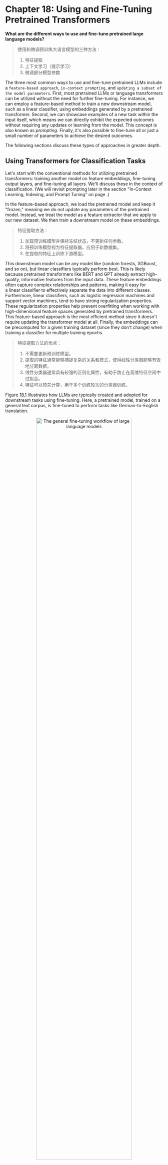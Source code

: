 







# Chapter 18: Using and Fine-Tuning Pretrained Transformers
[](#chapter-18-using-and-fine-tuning-pretrained-transformers)



**What are the different ways to use and fine-tune pretrained large
language models?**

> 使用和微调预训练大语言模型的三种方法：
> 1. 特征提取
> 2. 上下文学习（提示学习）
> 3. 微调部分模型参数

The three most common ways to use and fine-tune pretrained LLMs include
a `feature-based approach`, `in-context prompting`, and `updating a subset of
the model parameters`. First, most pretrained LLMs or language
transformers can be utilized without the need for further fine-tuning.
For instance, we can employ a feature-based method to train a new
downstream model, such as a linear classifier, using embeddings
generated by a pretrained transformer. Second, we can showcase examples
of a new task within the input itself, which means we can directly
exhibit the expected outcomes without requiring any updates or learning
from the model. This concept is also known as *prompting*. Finally,
it's also possible to fine-tune all or just a small number of
parameters to achieve the desired outcomes.

The following sections discuss these types of approaches in greater depth.

## Using Transformers for Classification Tasks
[](#using-transformers-for-classification-tasks)

Let's start with the conventional methods for utilizing pretrained transformers:
training another model on feature embeddings, fine-tuning output layers,
and fine-tuning all layers. We'll discuss these in the context of
classification. (We will revisit prompting later in the section
"In-Context Learning, Indexing, and Prompt Tuning" on page .)

In the feature-based approach, we load the pretrained model and keep it
"frozen," meaning we do not update any parameters of the pretrained
model. Instead, we treat the model as a feature extractor that we apply
to our new dataset. We then train a downstream model on these
embeddings.

> 特征提取方法：
> 1. 加载预训练模型并保持冻结状态，不更新任何参数。
> 2. 将预训练模型视为特征提取器，应用于新数据集。
> 3. 在提取的特征上训练下游模型。

This downstream model can be any model like (random forests, XGBoost, and so
on), but linear classifiers typically perform best. This is likely
because pretrained transformers like BERT and GPT already extract
high-quality, informative features from the input data. These
feature embeddings often capture complex relationships and patterns,
making it easy for a linear classifier to effectively separate the
data into different classes. Furthermore, linear classifiers, such as
logistic regression machines and support vector machines, tend to have
strong regularization properties. These regularization properties help
prevent overfitting when working with high-dimensional feature spaces
generated by pretrained transformers. This feature-based approach is the
most efficient method since it doesn't require updating the
transformer model at all. Finally, the embeddings can be precomputed for
a given training dataset (since they don't change) when training a
classifier for multiple training epochs.

> 特征提取方法的优点：
> 1. 不需要更新预训练模型。
> 2. 提取的特征通常能够捕捉复杂的关系和模式，使得线性分类器能够有效地分离数据。
> 3. 线性分类器通常具有较强的正则化属性，有助于防止在高维特征空间中过拟合。
> 4. 特征可以预先计算，用于多个训练轮次的分类器训练。 

Figure [18.1](#fig-ch18-fig01) illustrates how LLMs are typically created and
adopted for downstream tasks using fine-tuning. Here, a pretrained
model, trained on a general text corpus, is fine-tuned to perform tasks
like German-to-English translation.

<a id="fig-ch18-fig01"></a>

<div align="center">
  <img src="./images/ch18-fig01.png" alt="The general fine-tuning workflow of large language models" width="78%" />
  <div><b>Figure 18.1</b></div>
</div>

The conventional methods for fine-tuning pretrained LLMs include
updating only the output layers, a method we'll refer to as
*fine-tuning I*, and updating all layers, which we'll call
*fine-tuning II*.

> 微调方法，分为 2 类：
> 1. 只更新输出层，称为 **fine-tuning I**。
> 2. 更新所有层，称为 **fine-tuning II**。

`Fine-tuning I` is similar to the feature-based approach described
earlier, but it adds one or more output layers to the LLM itself. The
backbone of the LLM remains frozen, and we update only the model
parameters in these new layers. Since we don't need to backpropagate
through the whole network, this approach is relatively efficient
regarding throughput and memory requirements.

In `fine-tuning II`, we load the model and add one or more output layers,
similarly to fine-tuning I. However, instead of backpropagating only
through the last layers, we update *all* layers via backpropagation,
making this the most expensive approach. While this method is
computationally more expensive than the feature-based approach and
fine-tuning I, it typically leads to better modeling or predictive
performance. This is especially true for more specialized
domain-specific datasets.

Figure [18.2](#fig-ch18-fig02) summarizes the three approaches described in this
section so far.

<a id="fig-ch18-fig02"></a>

<div align="center">
  <img src="./images/ch18-fig02.png" alt="image" width="78%" />
  <div><b>Figure 18.2</b></div>
</div>


In addition to the conceptual summary of the three fine-tuning methods
described in this section,
Figure [18.2](#fig-ch18-fig02) also provides a rule-of-thumb guideline for these
methods regarding training efficiency. Since fine-tuning II involves
updating more layers and parameters than fine-tuning I, backpropagation
is costlier for fine-tuning II. For similar reasons, fine-tuning II is
costlier than a simpler feature-based approach.

## In-Context Learning, Indexing, and Prompt Tuning
[](#in-context-learning-indexing-and-prompt-tuning)

LLMs like GPT-2 and GPT-3 popularized the concept of `in-context learning`, often called **zero-shot** or **few-shot learning** in this
context, which is illustrated in
Figure [18.3](#fig-ch18-fig03).

<a id="fig-ch18-fig03"></a>

<div align="center">
  <img src="./images/ch18-fig03.png" alt="Prompting an LLM for in-context learning" width="52%" />
  <div><b>Figure 18.3</b></div>
</div>

As Figure [18.3](#fig-ch18-fig03) shows, **in-context learning** aims to provide context
or examples of the task within the input or prompt, allowing the model
to infer the desired behavior and generate appropriate responses. This
approach takes advantage of the model's ability to learn from vast
amounts of data during pretraining, which includes diverse tasks and
contexts.


The definition of **few-shot learning**, considered synonymous with
in-context learning-based methods, differs from the conventional
approach to few-shot learning discussed in
Chapter [\[ch03\]](./ch03/_books_ml-q-and-ai-ch03.md).

> 此处讨论的 **few-shot learning** 与第 3 章讨论的 **few-shot learning** 不同。


For example, suppose we want to use in-context learning for few-shot
German -- English translation using a large-scale pretrained language
model like GPT-3. To do so, we provide a few examples of
German -- English translations to help the model understand the desired
task, as follows:

```text
Translate the following German sentences into English:

Example 1:
German: "Ich liebe Pfannkuchen."
English: "I love pancakes."

Example 2:
German: "Das Wetter ist heute schoen."
English: "The weather is nice today."

Translate this sentence:
German: "Wo ist die naechste Bushaltestelle?"
```

Generally, in-context learning does not perform as well as fine-tuning
for certain tasks or specific datasets since it relies on the pretrained
model's ability to generalize from its training data without further
adapting its parameters for the particular task at hand.

> 上下文学习在某些任务或特定数据集上可能不如微调，因为它依赖于预训练模型从其训练数据中泛化，而无需为特定任务进一步调整其参数。

However, in-context learning has its advantages. It can be particularly
useful when labeled data for fine-tuning is limited or unavailable. It
also enables rapid experimentation with different tasks without
fine-tuning the model parameters in cases where we don't have direct
access to the model or where we interact only with the model through a
UI or API (for example, ChatGPT).

> 上下文学习的优点：
> 1. 在有标签数据有限或不可用的情况下，上下文学习特别有用。
> 2. 在不需要直接访问模型或仅通过 UI 或 API 与模型交互的情况下，可以快速尝试不同的任务。

Related to in-context learning is the concept of **hard prompt tuning**,
where *hard* refers to the non-differentiable nature of the input
tokens. Where the previously described fine-tuning methods update the
model parameters to better perform the task at hand, `hard prompt tuning`
aims to optimize the prompt itself to achieve better performance. Prompt
tuning does not modify the model parameters, but it may involve using a
smaller labeled dataset to identify the best prompt formulation for the
specific task. 

> 提示词工程，即提示词微调。不改变模型参数，而是优化提示词（可能包含一小部分标签示例数据），以达到更好的性能。

For example, to improve the prompts for the previous
German -- English translation task, we might try the following three
prompting variations:

- Translate the German sentence '{german_sentence}' into English: {english_translation}

- German: '{german_sentence}'   English: {english_translation}

- From German to English: '{german_sentence}' -\> {english_translation}

> 提示词工程的优点：
> 1. 资源效率高，不需要更新模型参数。
> 2. 性能通常不如全模型微调，因为它不更新模型参数，可能限制其适应特定任务的细微差别。

`Prompt tuning` is a resource-efficient alternative to parameter fine-tuning.
However, its performance is usually not as good as full model
fine-tuning, as it does not update the model's parameters for a
specific task, potentially limiting its ability to adapt to
task-specific nuances. Furthermore, prompt tuning can be labor intensive
since it requires either human involvement comparing the quality of the
different prompts or another similar method to do so. This is often
known as *hard* prompting since, again, the input tokens are not
differentiable. In addition, other methods exist that propose to use
another LLM for automatic prompt generation and evaluation.

Yet another way to leverage a purely in-context learning-based approach
is `indexing`, illustrated in Figure [18.4](#fig-ch18-fig04)

<a id="fig-ch18-fig04"></a>

<div align="center">
  <img src="./images/ch18-fig04.png" alt="LLM indexing to retrieve information from external documents" width="65%" />
  <div><b>Figure 18.4</b></div>
</div>

In the context of LLMs, we can think of `indexing` as a workaround based on
in-context learning that allows us to turn LLMs into information
retrieval systems to extract information from external resources and
websites. In Figure [18.4](#fig-ch18-fig04), an indexing module parses a document or website
into smaller chunks, embedded into vectors that can be stored in a
vector database. When a user submits a query, the indexing module
computes the vector similarity between the embedded query and each
vector stored in the database. Finally, the indexing module retrieves
the top *k* most similar embeddings to synthesize the response.

> 索引，即索引模块，将文档或网站解析为更小的块 chunk，嵌入到向量中，可以存储在**向量数据库**中。
> - 当用户提交查询时，索引模块计算嵌入查询与数据库中每个向量的相似度。
> - 最后，索引模块检索与查询最相似的 *k* 个嵌入向量，以合成响应。

## Parameter-Efficient Fine-Tuning
[](#parameter-efficient-fine-tuning)

In recent years, many methods have been developed to adapt pretrained
transformers more efficiently for new target tasks. These methods are
commonly referred to as `parameter-efficient fine-tuning`, with the most
popular methods at the time of writing summarized in Figure [18.5](#fig-ch18-fig05).

<a id="fig-ch18-fig05"></a>

<div align="center">
  <img src="./images/ch18-fig05.png" alt="The main categories of parameter-efficient fine-tuning techniques, with popular examples" width="58%" />
  <div><b>Figure 18.5</b></div>
</div>

In contrast to the hard prompting approach discussed in the previous
section, `soft prompting` strategies optimize embedded versions of the
prompts. While in `hard prompt` tuning we modify the discrete input
tokens, in `soft prompt` tuning we utilize trainable parameter tensors
instead. The idea behind soft prompt tuning is to prepend a trainable
parameter tensor (the "soft prompt") to the embedded query tokens.
The prepended tensor is then tuned to improve the modeling performance
on a target dataset using gradient descent. 

> 硬提示词，调整了输入的离散 tokens；软提示词，调整了输入的 tokens 的嵌入。
> - 软提示词的思路是，在输入的 tokens 前添加一个可训练的参数 tensor（即软提示词），
> - 然后使用梯度下降优化这个 tensor，以提高在目标数据集上的建模性能。

In Python-like pseudocode, soft prompt tuning can be described as

```python
x = EmbeddingLayer(input_ids)
x = concatenate([soft_prompt_tensor, x], dim=seq_len)
output = model(x)
```

where the `soft_prompt_tensor` 
has the same feature dimension as the embedded inputs produced by the
embedding layer. Consequently, the modified input matrix has additional
rows (as if it extended the original input sequence with additional
tokens, making it longer).

Another popular prompt tuning method is `prefix tuning`. *Prefix tuning*
is similar to soft prompt tuning, except that in prefix tuning, we
prepend trainable tensors (soft prompts) to each transformer block
instead of only the embedded inputs, which can stabilize the training.

> 前缀调优，在每个 transformer block 前添加一个可训练的参数 tensor。

The implementation of prefix tuning is illustrated in the following
pseudocode:

```python
def transformer_block_with_prefix(x):
    soft_prompt = FullyConnectedLayers(# Prefix
      soft_prompt)                     # Prefix
    x = concatenate([soft_prompt, x],  # Prefix
                     dim=seq_len)      # Prefix
    residual = x
    x = SelfAttention(x)
    x = LayerNorm(x + residual)
    residual = x
    x = FullyConnectedLayers(x)
    x = LayerNorm(x + residual)
    return x
```

Let's break
Listing [18.6](#fig-ch18-fig06) into three main parts: implementing the soft
prompt, concatenating the soft prompt (prefix) with the input, and
implementing the rest of the transformer block.

First, the `soft_prompt`, a tensor, is processed through a set of fully connected layers. 
Second, the transformed soft prompt is concatenated with the main input, `x`. 
The dimension along which they are concatenated is denoted by `seq_len`, referring to the sequence length dimension. 
Third, the subsequent lines of code describe the standard operations in a
transformer block, including self-attention, layer normalization, and
feed-forward neural network layers, wrapped around residual connections.

As shown in Listing [18.6](#fig-ch18-fig06), `prefix tuning` modifies a transformer block by
adding a trainable `soft prompt`.
Figure [18.6](#fig-ch18-fig06) further illustrates the difference between a
regular transformer block and a prefix tuning transformer block.

<a id="fig-ch18-fig06"></a>

<div align="center">
  <img src="./images/ch18-fig06.png" alt="A regular transformer compared with prefix tuning" width="78%" />
  <div><b>Figure 18.6</b></div>
</div>

Both `soft prompt` tuning and `prefix tuning` are considered parameter
efficient since they require training only the prepended parameter
tensors and not the LLM parameters themselves.

`Adapter methods` are related to `prefix tuning` in that they add
additional parameters to the transformer layers. In the original adapter
method, additional fully connected layers were added after the multihead
self-attention and existing fully connected layers in each transformer
block, as illustrated in Figure [18.7](#fig-ch18-fig07).

<a id="fig-ch18-fig07"></a>

<div align="center">
  <img src="./images/ch18-fig07.png" alt="Comparison of a regular transformer block (left) and a transformer block with adapter layers" width="78%" />
  <div><b>Figure 18.7</b></div>
</div>

Only the new adapter layers are updated when training the LLM using the
original adapter method, while the remaining transformer layers remain
frozen. Since the adapter layers are usually small -- the first fully
connected layer in an adapter block projects its input into a
low-dimensional representation, while the second layer projects it back
into the original input dimension -- this adapter method is usually
considered parameter efficient.

> 只会更新 adapter 层，其他层保持冻结。

In pseudocode, the original adapter method can be written as follows:

```python
def transformer_block_with_adapter(x):
    residual = x
    x = SelfAttention(x)
    x = FullyConnectedLayers(x)  # Adapter
    x = LayerNorm(x + residual)
    residual = x
    x = FullyConnectedLayers(x)
    x = FullyConnectedLayers(x)  # Adapter
    x = LayerNorm(x + residual)
    return x
```

`Low-rank adaptation(LoRA)`, another popular parameter-efficient
fine-tuning method worth considering, refers to reparameterizing
pretrained LLM weights using low-rank transformations. LoRA is related
to the concept of `low-rank transformation`, a technique to approximate a
high-dimensional matrix or dataset using a lower-dimensional
representation. The lower-dimensional representation
(or `low-rank approximation`) is achieved by finding a combination of fewer
dimensions that can effectively capture most of the information in the
original data. Popular low-rank transformation techniques include
**principal component analysis** and **singular vector decomposition**.

> 低秩适应（LoRA），另一种流行的参数高效微调方法，值得考虑，指的是使用低秩变换重新参数化预训练 LLM 权重。
> - LoRA 与低秩变换的概念相关，低秩变换是一种技术，使用较低维度的表示来近似高维矩阵或数据集。
> - 低秩变换（或低秩近似）通过找到更少的维度组合来有效捕获原始数据中的大部分信息。
> - 流行的低秩变换技术包括主成份分析和奇异值分解。

For example, suppose $\Delta W$ represents the parameter update
for a weight matrix of the LLM with dimension
$\mathbb{R}^{A \times B}$. We can decompose the weight update
matrix into two smaller matrices: $\Delta W = W_A W_B$, where
$W_A \in \mathbb{R}^{A \times h}$ and
$W_A \in \mathbb{R}^{h \times B}$. Here, we keep the
original weight frozen and train only the new matrices $W_A$ and
$W_B$.

How is this method parameter efficient if we introduce new weight
matrices? These new matrices can be very small. For example, if *A* = 25
and *B* = 50, then the size of $\Delta W$ is 25 $\times$ 50 =
1,250. If *h* = 5, then $W_A$ has 125 parameters, $W_B$ has 250
parameters, and the two matrices combined have only 125 + 250 = 375
parameters in total.

After learning the weight update matrix, we can then write the matrix
multiplication of a fully connected layer, as shown in this pseudocode:

```python
def lora_forward_matmul(x):
    h = x . W  # Regular matrix multiplication
    h += x . (W_A . W_B) * scalar
    return h
```

In Listing [\[matrixMultiplication\]](#matrixMultiplication), `scalar`
is a scaling factor that adjusts the magnitude of the combined result
(original model output plus low-rank adaptation). This balances the
pretrained model's knowledge and the new task-specific adaptation.

According to the original paper introducing the LoRA method, models
using LoRA perform slightly better than models using the adapter method
across several task-specific benchmarks. Often, LoRA performs even
better than models fine-tuned using the fine-tuning II method described
earlier.

> 原始提出 LoRA 方法的论文指出，使用 LoRA 的模型在多个任务特定基准上略微优于使用适配器方法的模型。
> 通常，LoRA 甚至比前面描述的 fine-tuning II 方法微调的模型性能更好。

## Reinforcement Learning with Human Feedback
[](#reinforcement-learning-with-human-feedback)

The previous section focused on ways to make fine-tuning more efficient.
Switching gears, how can we improve the modeling performance of LLMs via
fine-tuning?

The conventional way to adapt or fine-tune an LLM for a new target
domain or task is to use a supervised approach with labeled target data.
For instance, the `fine-tuning II` approach allows us to adapt a
pretrained LLM and fine-tune it on a target task such as sentiment
classification, using a dataset that contains texts with sentiment
labels like *positive*, *neutral*, and *negative*.

> 监督微调，用有标签的目标数据集，训练 LLM 以适应新任务。

Supervised fine-tuning is a foundational step in training an LLM. An
additional, more advanced step is `reinforcement learning with human feedback (RLHF)`, 
which can be used to further improve the model's
alignment with human preferences. For example, ChatGPT and its
predecessor, InstructGPT, are two popular examples of pretrained LLMs
(GPT-3) fine-tuned using RLHF.

> 强化学习，用人类反馈，训练 LLM 以适应人类偏好。

In `RLHF`, a pretrained model is fine-tuned using a combination of
supervised learning and reinforcement learning. This approach was
popularized by the original ChatGPT model, which was in turn based on
InstructGPT. Human feedback is collected by having humans rank or rate
different model outputs, providing a reward signal. The collected reward
labels can be used to train a reward model that is then used to guide
the LLMs' adaptation to human preferences. The reward model is learned
via supervised learning, typically using a pretrained LLM as the base
model, and is then used to adapt the pretrained LLM to human preferences
via additional fine-tuning. The training in this additional fine-tuning
stage uses a flavor of reinforcement learning called **proximal policy optimization** (`PPO`).

> 在 RLHF 中，使用监督学习和强化学习相结合的方法，训练 LLM 以适应人类偏好。
> - 人类反馈被收集，通过人类对不同模型输出的排序或评分，提供奖励信号。
> - 收集到的奖励标签可以用于训练奖励模型，然后用于指导 LLM 适应人类偏好。
> - 奖励模型通过监督学习学习，通常使用预训练 LLM 作为基础模型，然后用于进一步微调预训练 LLM 以适应人类偏好。
> - 在额外的微调阶段，使用一种称为 **proximal policy optimization** 的强化学习方法进行训练。

RLHF uses a reward model instead of training the pretrained model on the
human feedback directly because involving humans in the learning process
would create a bottleneck since we cannot obtain feedback in realtime.

> 使用**奖励模型**而不是直接在人类反馈上训练预训练模型，因为涉及人类的学习过程会创建瓶颈，因为无法实时获得反馈。

## Adapting Pretrained Language Models
[](#adapting-pretrained-language-models)

While fine-tuning all layers of a pretrained LLM remains the gold
standard for adaption to new target tasks, several efficient
alternatives exist for leveraging pretrained transformers. For instance,
we can effectively apply LLMs to new tasks while minimizing computational
costs and resources by utilizing feature-based methods, in-context
learning, or parameter-efficient fine-tuning techniques.


The three conventional methods -- feature-based approach, fine-tuning I,
and fine-tuning II -- provide different computational efficiency and
performance trade-offs. Parameter-efficient fine-tuning methods like
soft prompt tuning, prefix tuning, and adapter methods further optimize
the adaptation process, reducing the number of parameters to be updated.
Meanwhile, RLHF presents an alternative approach to supervised
fine-tuning, potentially improving modeling performance.

> 三种传统方法 -- 特征基方法、微调 I 和微调 II -- 提供了不同的计算效率和性能权衡。
> - 参数高效微调方法，如软提示词调优、前缀调优和适配器方法，进一步优化了适配过程，减少了需要更新的参数数量。
> - RLHF 提供了一种替代监督微调的方法，可能提高建模性能。 

In sum, the versatility and efficiency of pretrained LLMs continue to
advance, offering new opportunities and strategies for effectively
adapting these models to a wide array of tasks and domains. As research
in this area progresses, we can expect further improvements and
innovations in using pretrained language models.

## Exercises
[](#exercises)

18-1. When does it make more sense to use in-context learning rather
than fine-tuning, and vice versa?

18-2. In prefix tuning, adapters, and LoRA, how can we ensure that the
model preserves (and does not forget) the original knowledge?

## References
[](#references)

- The paper introducing the GPT-2 model: Alec Radford et al.,
  "Language Models Are Unsupervised Multitask Learners"? (2019),
  [*https://*](https://www.semanticscholar.org/paper/Language-Models-are-Unsupervised-Multitask-Learners-Radford-Wu/9405cc0d6169988371b2755e573cc28650d14dfe)
  [*www.semanticscholar.org/paper/Language-Models-are-Unsupervised*](https://www.semanticscholar.org/paper/Language-Models-are-Unsupervised-Multitask-Learners-Radford-Wu/9405cc0d6169988371b2755e573cc28650d14dfe)
  [*-Multitask-Learners-Radford-Wu/9405cc0d6169988371b2755e573*](https://www.semanticscholar.org/paper/Language-Models-are-Unsupervised-Multitask-Learners-Radford-Wu/9405cc0d6169988371b2755e573cc28650d14dfe).

- The paper introducing the GPT-3 model: Tom B. Brown et al.,
  "Language Models Are Few-Shot Learners"? (2020),
  <https://arxiv.org/abs/2005.14165>.

- The automatic prompt engineering method, which proposes using another
  LLM for automatic prompt generation and evaluation: Yongchao Zhou et
  al., "Large Language Models Are Human-Level Prompt Engineers"?
  (2023), <https://arxiv.org/abs/2211.01910>.

- LlamaIndex is an example of an indexing approach that leverages
  in-context learning: <https://github.com/jerryjliu/llama_index>.

- DSPy is a popular open source library for retrieval augmentation and
  indexing: <https://github.com/stanfordnlp/dsp>.

- A first instance of soft prompting: Brian Lester, Rami Al-Rfou, and
  Noah Constant, "The Power of Scale for Parameter-Efficient Prompt
  Tuning"? (2021), <https://arxiv.org/abs/2104.08691>.

- The paper that first described prefix tuning: Xiang Lisa Li and Percy
  Liang, "Prefix-Tuning: Optimizing Continuous Prompts for
  Generation"? (2021), <https://arxiv.org/abs/2101.00190>.

- The paper introducing the original adapter method: Neil Houlsby et
  al., "Parameter-Efficient Transfer Learning for NLP"? (2019)
  <https://arxiv.org/abs/1902.00751>.

- The paper introducing the LoRA method: Edward J. Hu et al., "LoRA:
  Low-Rank Adaptation of Large Language Models"? (2021),
  <https://arxiv.org/abs/2106.09685>.

- A survey of more than 40 research papers covering parameter- efficient
  fine-tuning methods: Vladislav Lialin, Vijeta Deshpande, and Anna
  Rumshisky, "Scaling Down to Scale Up: A Guide to Parameter-Efficient
  Fine-Tuning"? (2023),
  [*https://arxiv.org/abs/*](https://arxiv.org/abs/2303.15647)
  [*2303.15647*](https://arxiv.org/abs/2303.15647).

- The InstructGPT paper: Long Ouyang et al., "Training Language Models
  to Follow Instructions with Human Feedback"? (2022),
  <https://arxiv.org/abs/2203.02155>.

- Proximal policy optimization, which is used for reinforcement learning
  with human feedback: John Schulman et al., "Proximal Policy
  Optimization Algorithms"? (2017), <https://arxiv.org/abs/1707.06347>.


------------------------------------------------------------------------

